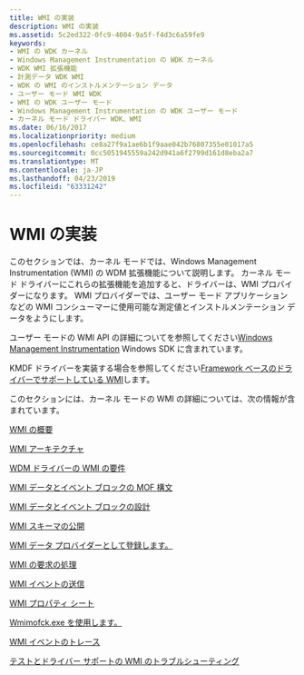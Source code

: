 ```yaml
---
title: WMI の実装
description: WMI の実装
ms.assetid: 5c2ed322-0fc9-4004-9a5f-f4d3c6a59fe9
keywords:
- WMI の WDK カーネル
- Windows Management Instrumentation の WDK カーネル
- WDK WMI 拡張機能
- 計測データ WDK WMI
- WDK の WMI のインストルメンテーション データ
- ユーザー モード WMI WDK
- WMI の WDK ユーザー モード
- Windows Management Instrumentation の WDK ユーザー モード
- カーネル モード ドライバー WDK、WMI
ms.date: 06/16/2017
ms.localizationpriority: medium
ms.openlocfilehash: ce8a27f9a1ae6b1f9aae042b76807355e01017a5
ms.sourcegitcommit: 0cc5051945559a242d941a6f2799d161d8eba2a7
ms.translationtype: MT
ms.contentlocale: ja-JP
ms.lasthandoff: 04/23/2019
ms.locfileid: "63331242"
---
```

# <a name="implementing-wmi"></a>WMI の実装





このセクションでは、カーネル モードでは、Windows Management Instrumentation (WMI) の WDM 拡張機能について説明します。 カーネル モード ドライバーにこれらの拡張機能を追加すると、ドライバーは、WMI プロバイダーになります。 WMI プロバイダーでは、ユーザー モード アプリケーションなどの WMI コンシューマーに使用可能な測定値とインストルメンテーション データをようにします。

ユーザー モードの WMI API の詳細についてを参照してください[Windows Management Instrumentation](https://msdn.microsoft.com/library/aa394582(VS.85).aspx) Windows SDK に含まれています。

KMDF ドライバーを実装する場合を参照してください[Framework ベースのドライバーでサポートしている WMI](https://msdn.microsoft.com/library/windows/hardware/ff544711)します。

このセクションには、カーネル モードの WMI の詳細については、次の情報が含まれています。

[WMI の概要](introduction-to-wmi.md)

[WMI アーキテクチャ](wmi-architecture.md)

[WDM ドライバーの WMI の要件](wmi-requirements-for-wdm-drivers.md)

[WMI データとイベント ブロックの MOF 構文](mof-syntax-for-wmi-data-and-event-blocks.md)

[WMI データとイベント ブロックの設計](designing-wmi-data-and-event-blocks.md)

[WMI スキーマの公開](publishing-a-wmi-schema.md)

[WMI データ プロバイダーとして登録します。](registering-as-a-wmi-data-provider.md)

[WMI の要求の処理](handling-wmi-requests.md)

[WMI イベントの送信](sending-wmi-events.md)

[WMI プロパティ シート](wmi-property-sheets.md)

[Wmimofck.exe を使用します。](using-wmimofck-exe.md)

[WMI イベントのトレース](wmi-event-tracing.md)

[テストとドライバー サポートの WMI のトラブルシューティング](testing-and-troubleshooting-wmi-driver-support.md)

 

 




